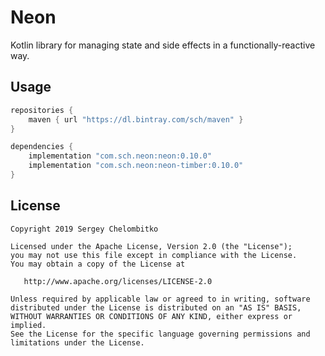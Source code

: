 Neon
====

Kotlin library for managing state and side effects in a functionally-reactive way.

## Usage

```gradle
repositories {
    maven { url "https://dl.bintray.com/sch/maven" }
}

dependencies {
    implementation "com.sch.neon:neon:0.10.0"
    implementation "com.sch.neon:neon-timber:0.10.0"
}
```

## License

```
Copyright 2019 Sergey Chelombitko

Licensed under the Apache License, Version 2.0 (the "License");
you may not use this file except in compliance with the License.
You may obtain a copy of the License at

   http://www.apache.org/licenses/LICENSE-2.0

Unless required by applicable law or agreed to in writing, software
distributed under the License is distributed on an "AS IS" BASIS,
WITHOUT WARRANTIES OR CONDITIONS OF ANY KIND, either express or implied.
See the License for the specific language governing permissions and
limitations under the License.
```
